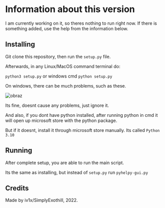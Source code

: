 # Information about this version
I am currently working on it, so theres nothing to run right now. If there is something added, use the help from the information below.

## Installing
Git clone this repository, then run the ``setup.py`` file.

Afterwards, in any Linux/MacOS command terminal do:

``python3 setup.py`` or windows cmd ``python setup.py``

On windows, there can be much problems, such as these.

![obraz](https://user-images.githubusercontent.com/94911537/178615218-07263ccd-c07e-4de5-aa5c-8ae68acc929b.png)

Its fine, doesnt cause any problems, just ignore it.

And also, if you dont have python installed, after running python in cmd it will open up microsoft store with the python package.

But if it doesnt, install it through microsoft store manually. Its called ``Python 3.10``

## Running
After complete setup, you are able to run the main script.

Its the same as installing, but instead of ``setup.py`` run ``pyhelpy-gui.py``

## Credits
Made by iv1x/SimplyExothiII, 2022.
